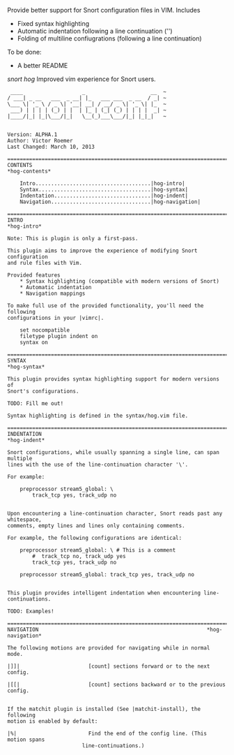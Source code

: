 Provide better support for Snort configuration files in VIM. Includes 
 * Fixed syntax highlighting
 * Automatic indentation following a line continuation ('\')
 * Folding of multiline confiugrations (following a line continuation)


To be done: 
 * A better README



*snort* *hog*                             Improved vim experience for Snort users.

     ____                   _                     __  ~
    / ___| _ __   ___  _ __| |_   ___ ___  _ __  / _| ~
    \___ \| '_ \ / _ \| '__| __| / __/ _ \| '_ \| |_  ~
     ___) | | | | (_) | |  | |_ | (_| (_) | | | |  _| ~
    |____/|_| |_|\___/|_|   \__(_)___\___/|_| |_|_|   ~
 
                                                       
    Version: ALPHA.1
    Author: Victor Roemer
    Last Changed: March 10, 2013

    ==============================================================================
    CONTENTS                                                          *hog-contents*

        Intro.....................................|hog-intro|
        Syntax....................................|hog-syntax|
        Indentation...............................|hog-indent|
        Navigation................................|hog-navigation|

    ==============================================================================
    INTRO                                                                *hog-intro*

    Note: This is plugin is only a first-pass.

    This plugin aims to improve the experience of modifying Snort configuration
    and rule files with Vim. 

    Provided features
        * Syntax highlighting (compatible with modern versions of Snort)
        * Automatic indentation
        * Navigation mappings

    To make full use of the provided functionality, you'll need the following
    configurations in your |vimrc|.

        set nocompatible
        filetype plugin indent on
        syntax on

    ==============================================================================
    SYNTAX                                                              *hog-syntax*

    This plugin provides syntax highlighting support for modern versions of
    Snort's configurations. 

    TODO: Fill me out!

    Syntax highlighting is defined in the syntax/hog.vim file. 

    ==============================================================================
    INDENTATION                                                         *hog-indent*

    Snort configurations, while usually spanning a single line, can span multiple
    lines with the use of the line-continuation character '\'.

    For example:

        preprocessor stream5_global: \
            track_tcp yes, track_udp no


    Upon encountering a line-continuation character, Snort reads past any whitespace,
    comments, empty lines and lines only containing comments.

    For example, the following configurations are identical:

        preprocessor stream5_global: \ # This is a comment
            #  track_tcp no, track_udp yes
            track_tcp yes, track_udp no

        preprocessor stream5_global: track_tcp yes, track_udp no


    This plugin provides intelligent indentation when encountering line-continuations.

    TODO: Examples!

    ==============================================================================
    NAVIGATION                                                      *hog-navigation*

    The following motions are provided for navigating while in normal mode.

    |]]|                      [count] sections forward or to the next config. 

    |[[|                      [count] sections backward or to the previous config.


    If the matchit plugin is installed (See |matchit-install), the following
    motion is enabled by default:

    |%|                       Find the end of the config line. (This motion spans
                            line-continuations.)
